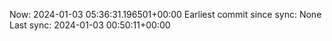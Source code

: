 Now: 2024-01-03 05:36:31.196501+00:00 Earliest commit since sync: None Last sync: 2024-01-03 00:50:11+00:00
